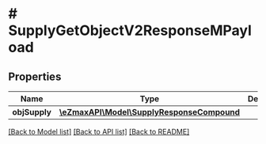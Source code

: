 # # SupplyGetObjectV2ResponseMPayload

## Properties

Name | Type | Description | Notes
------------ | ------------- | ------------- | -------------
**objSupply** | [**\eZmaxAPI\Model\SupplyResponseCompound**](SupplyResponseCompound.md) |  |

[[Back to Model list]](../../README.md#models) [[Back to API list]](../../README.md#endpoints) [[Back to README]](../../README.md)
